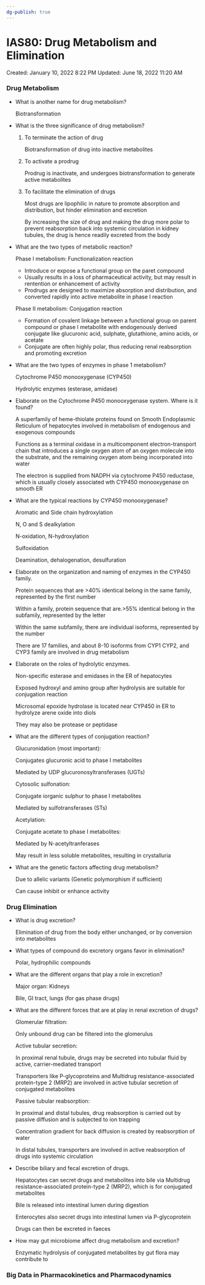 ```yaml
---
dg-publish: true
---
```


# IAS80: Drug Metabolism and Elimination

Created: January 10, 2022 8:22 PM
Updated: June 18, 2022 11:20 AM

### Drug Metabolism

- What is another name for drug metabolism?
    
    Biotransformation
    
- What is the three significance of drug metabolism?
    1. To terminate the action of drug
        
        Biotransformation of drug into inactive metabolites
        
    2. To activate a prodrug
        
        Prodrug is inactivate, and undergoes biotransformation to generate active metabolites
        
    3. To facilitate the elimination of drugs
        
        Most drugs are lipophilic in nature to promote absorption and distribution, but hinder elimination and excretion
        
        By increasing the size of drug and making the drug more polar to prevent reabsorption back into systemic circulation in kidney tubules, the drug is hence readily excreted from the body
        
- What are the two types of metabolic reaction?
    
    Phase I metabolism: Functionalization reaction
    
    - Introduce or expose a functional group on the paret compound
    - Usually results in a loss of pharmaceutical activity, but may result in rentention or enhancement of activity
    - Prodrugs are designed to maximize absorption and distribution, and converted rapidly into active metabolite in phase I reaction
    
    Phase II metabolism: Conjugation reaction
    
    - Formation of covalent linkage between a functional group on parent compound or phase I metabolite with endogenously derived conjugate like glucuronic acid, sulphate, glutathione, amino acids, or acetate
    - Conjugate are often highly polar, thus reducing renal reabsorption and promoting excretion
- What are the two types of enzymes in phase 1 metabolism?
    
    Cytochrome P450 monooxygenase (CYP450)
    
    Hydrolytic enzymes (esterase, amidase)
    
- Elaborate on the Cytochrome P450 monooxygenase system. Where is it found?
    
    A superfamily of heme-thiolate proteins found on Smooth Endoplasmic Reticulum of hepatocytes involved in metabolism of endogenous and exogenous compounds
    
    Functions as a terminal oxidase in a multicomponent electron-transport chain that introduces a single oxygen atom of an oxygen molecule into the substrate, and the remaining oxygen atom being incorporated into water
    
    The electron is supplied from NADPH via cytochrome P450 reductase, which is usually closely associated wth CYP450 monooxygenase on smooth ER
    
- What are the typical reactions by CYP450 monooxygenase?
    
    Aromatic and Side chain hydroxylation
    
    N, O and S dealkylation
    
    N-oxidation, N-hydroxylation
    
    Sulfoxidation
    
    Deamination, dehalogenation, desulfuration
    
- Elaborate on the organization and naming of enzymes in the CYP450 family.
    
    Protein sequences that are >40% identical belong in the same family, represented by the first number
    
    Within a family, protein sequence that are.>55% identical belong in the subfamily, represented by the letter
    
    Within the same subfamily, there are individual isoforms, represented by the number
    
    There are 17 families, and about 8-10 isoforms from CYP1 CYP2, and CYP3 family are involved in drug metabolism
    
- Elaborate on the roles of hydrolytic enzymes.
    
    Non-specific esterase and emidases in the ER of hepatocytes
    
    Exposed hydroxyl and amino group after hydrolysis are suitable for conjugation reaction
    
    Microsomal epoxide hydrolase is located near CYP450 in ER to hydrolyze arene oxide into diols
    
    They may also be protease or peptidase
    
- What are the different types of conjugation reaction?
    
    Glucuronidation (most important):
    
    Conjugates glucuronic acid to phase I metabolites
    
    Mediated by UDP glucuronosyltransferases (UGTs)
    
    Cytosolic sulfonation:
    
    Conjugate iorganic sulphur to phase I metabolites
    
    Mediated by sulfotransferases (STs)
    
    Acetylation:
    
    Conjugate acetate to phase I metabolites:
    
    Mediated by N-acetyltranferases
    
    May result in less soluble metabolites, resulting in crystalluria
    
- What are the genetic factors affecting drug metabolism?
    
    Due to allelic variants (Genetic polymorphism if sufficient)
    
    Can cause inhibit or enhance activity
    

### Drug Elimination

- What is drug excretion?
    
    Elimination of drug from the body either unchanged, or by conversion into metabolites
    
- What types of compound do excretory organs favor in elimination?
    
    Polar, hydrophilic compounds
    
- What are the different organs that play a role in excretion?
    
    Major organ: Kidneys
    
    Bile, GI tract, lungs (for gas phase drugs)
    
- What are the different forces that are at play in renal excretion of drugs?
    
    Glomerular filtration:
    
    Only unbound drug can be filtered into the glomerulus
    
    Active tubular secretion:
    
    In proximal renal tubule, drugs may be secreted into tubular fluid by active, carrier-mediated transport
    
    Transporters like P-glycoproteins and Multidrug resistance-associated protein-type 2 (MRP2) are involved in active tubular secretion of conjugated metabolites
    
    Passive tubular reabsorption:
    
    In proximal and distal tubules, drug reabsorption is carried out by passive diffusion and is subjected to ion trapping
    
    Concentration gradient for back diffusion is created by reabsorption of water
    
    In distal tubules, transporters are involved in active reabsorption of drugs into systemic circulation
    
- Describe biliary and fecal excretion of drugs.
    
    Hepatocytes can secret drugs and metabolites into bile via Multidrug resistance-associated protein-type 2 (MRP2), which is for conjugated metabolites
    
    Bile is released into intestinal lumen during digestion
    
    Enterocytes also secret drugs into intestinal lumen via P-glycoprotein
    
    Drugs can then be excreted in faeces
    
- How may gut microbiome affect drug metabolism and excretion?
    
    Enzymatic hydrolysis of conjugated metabolites by gut flora may contribute to
    

### Big Data in Pharmacokinetics and Pharmacodynamics